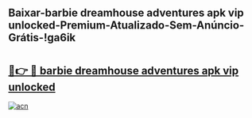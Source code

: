 
## Baixar-barbie dreamhouse adventures apk vip unlocked-Premium-Atualizado-Sem-Anúncio-Grátis-!ga6ik

# <h2><a href="https://andorid.site?title=barbie_dreamhouse_adventures_apk_vip_unlocked&ref=27">🔗👉 🔴 barbie dreamhouse adventures apk vip unlocked</a></h2>

[![acn](https://github.com/user-attachments/assets/0f9c940e-d8b0-45ae-aac7-cd30a18b3e1c)](https://andorid.site?title=barbie_dreamhouse_adventures_apk_vip_unlocked&ref=27)

